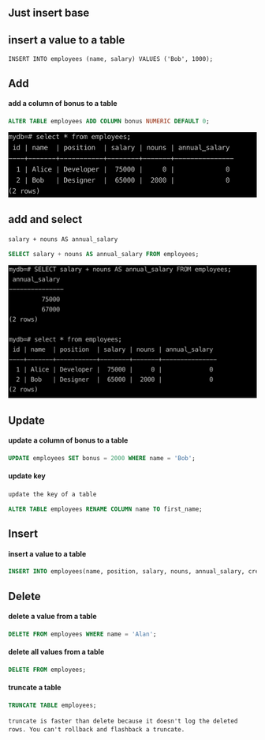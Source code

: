 ## Just insert base

## insert a value to a table

```
INSERT INTO employees (name, salary) VALUES ('Bob', 1000);
```

## Add

#### add a column of bonus to a table
```sql
ALTER TABLE employees ADD COLUMN bonus NUMERIC DEFAULT 0;
```
![alt text](image.png)

## add and select 
`salary + nouns AS annual_salary`
```sql
SELECT salary + nouns AS annual_salary FROM employees;
```
![alt text](image-1.png)

## Update

#### update a column of bonus to a table
```sql
UPDATE employees SET bonus = 2000 WHERE name = 'Bob';
```

#### update key 
`update the key of a table`
```sql
ALTER TABLE employees RENAME COLUMN name TO first_name;
```

## Insert

#### insert a value to a table
```sql
INSERT INTO employees(name, position, salary, nouns, annual_salary, create_date) VALUES ('Alan', 'Manger', 300000, 20000, 320000, NOW());
```

## Delete

#### delete a value from a table
```sql
DELETE FROM employees WHERE name = 'Alan';
```

#### delete all values from a table
```sql
DELETE FROM employees;
```
#### truncate a table
```sql
TRUNCATE TABLE employees;
```
`truncate is faster than delete because it doesn't log the deleted rows. You can't rollback and flashback a truncate.`
